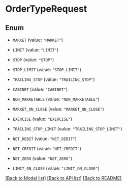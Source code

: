 # OrderTypeRequest

## Enum


* `MARKET` (value: `"MARKET"`)

* `LIMIT` (value: `"LIMIT"`)

* `STOP` (value: `"STOP"`)

* `STOP_LIMIT` (value: `"STOP_LIMIT"`)

* `TRAILING_STOP` (value: `"TRAILING_STOP"`)

* `CABINET` (value: `"CABINET"`)

* `NON_MARKETABLE` (value: `"NON_MARKETABLE"`)

* `MARKET_ON_CLOSE` (value: `"MARKET_ON_CLOSE"`)

* `EXERCISE` (value: `"EXERCISE"`)

* `TRAILING_STOP_LIMIT` (value: `"TRAILING_STOP_LIMIT"`)

* `NET_DEBIT` (value: `"NET_DEBIT"`)

* `NET_CREDIT` (value: `"NET_CREDIT"`)

* `NET_ZERO` (value: `"NET_ZERO"`)

* `LIMIT_ON_CLOSE` (value: `"LIMIT_ON_CLOSE"`)


[[Back to Model list]](../README.md#documentation-for-models) [[Back to API list]](../README.md#documentation-for-api-endpoints) [[Back to README]](../README.md)


